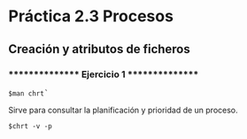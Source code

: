 # Práctica 2.3 Procesos

## Creación y atributos de ficheros

### ************** Ejercicio 1 **************
<pre>
<code>$man chrt</code>`
</pre>
Sirve para consultar la planificación y prioridad de un proceso.

<code>$chrt -v -p </code>


